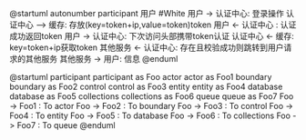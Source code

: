 @startuml
autonumber
participant 用户 #White
用户 -> 认证中心: 登录操作
认证中心 --> 缓存: 存放(key=token+ip,value=token)token
用户 <- 认证中心 : 认证成功返回token
用户 -> 认证中心: 下次访问头部携带token认证
认证中心 <- 缓存: key=token+ip获取token
其他服务 <- 认证中心: 存在且校验成功则跳转到用户请求的其他服务
其他服务 -> 用户: 信息
@enduml


@startuml
participant participant as Foo
actor actor as Foo1
boundary boundary as Foo2
control control as Foo3
entity entity as Foo4
database database as Foo5
collections collections as Foo6
queue queue as Foo7
Foo -> Foo1 : To actor
Foo -> Foo2 : To boundary
Foo -> Foo3 : To control
Foo -> Foo4 : To entity
Foo -> Foo5 : To database
Foo -> Foo6 : To collections
Foo -> Foo7 : To queue
@enduml

